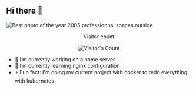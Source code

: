 ## Hi there 👋
<img src="https://github.com/{USERNAME}/{USERNAME}/blob/main/8-52439-12_IPA_Taito-Ka.jpg" alt="Best photo of the year 2005 professionnal spaces outside">

<div align="center"> 
  <p>Visitor count</p>
  <img src="https://profile-counter.glitch.me/{USERNAME}/count.svg" alt="Visitor's Count" />
</div>


- 🔭 I’m currently working on a home server
- 🌱 I’m currently learning nginx configuration
- ⚡ Fun fact: I'm doing my current project with docker to redo everything with kubernetes


